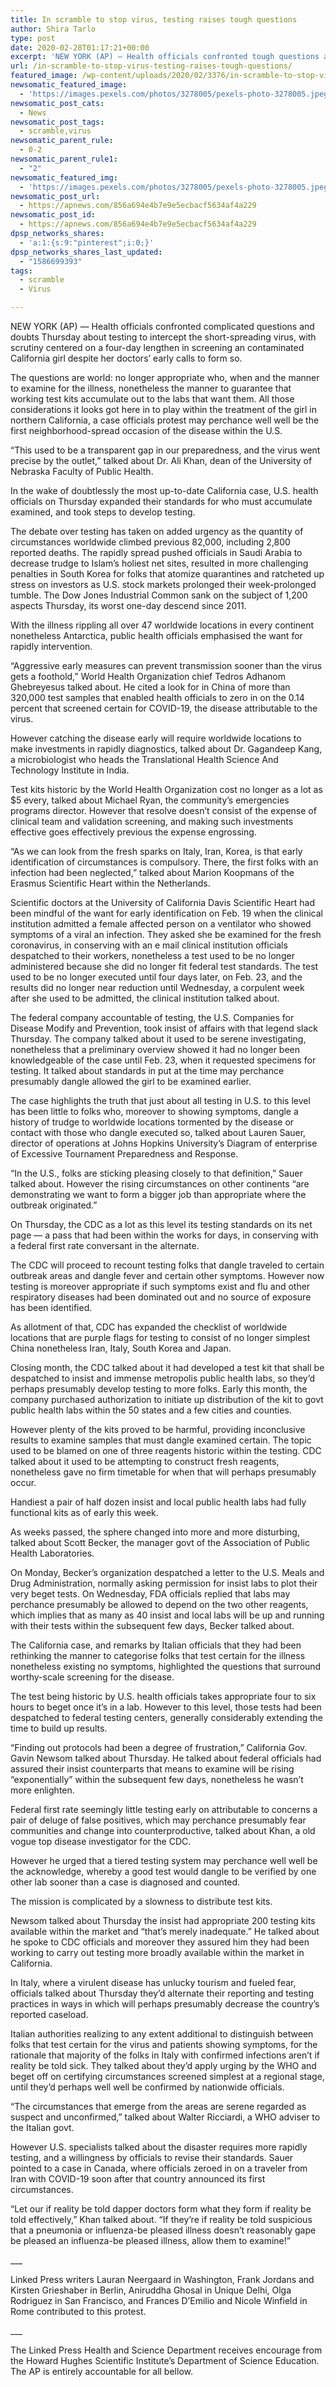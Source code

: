 ```yaml
---
title: In scramble to stop virus, testing raises tough questions
author: Shira Tarlo
type: post
date: 2020-02-28T01:17:21+00:00
excerpt: 'NEW YORK (AP) — Health officials confronted tough questions and doubts Thursday about testing to intercept the fast-spreading virus, with scrutiny focused on a four-day delay in screening an infected California woman despite her doctors’ early calls to do so. The questions are global: not just who, when and how to test for the illness,&hellip;'
url: /in-scramble-to-stop-virus-testing-raises-tough-questions/
featured_image: /wp-content/uploads/2020/02/3376/in-scramble-to-stop-virus-testing-raises-tough-questions.jpeg
newsomatic_featured_image:
  - 'https://images.pexels.com/photos/3278005/pexels-photo-3278005.jpeg?auto=compress&#038;cs=tinysrgb&#038;h=650&#038;w=940'
newsomatic_post_cats:
  - News
newsomatic_post_tags:
  - scramble,virus
newsomatic_parent_rule:
  - 0-2
newsomatic_parent_rule1:
  - "2"
newsomatic_featured_img:
  - 'https://images.pexels.com/photos/3278005/pexels-photo-3278005.jpeg?auto=compress&#038;cs=tinysrgb&#038;h=650&#038;w=940'
newsomatic_post_url:
  - https://apnews.com/856a694e4b7e9e5ecbacf5634af4a229
newsomatic_post_id:
  - https://apnews.com/856a694e4b7e9e5ecbacf5634af4a229
dpsp_networks_shares:
  - 'a:1:{s:9:"pinterest";i:0;}'
dpsp_networks_shares_last_updated:
  - "1586699393"
tags:
  - scramble
  - Virus

---
```

<div class="Article" data-key="article">
  <p class="Component-root-0-2-76 Component-p-0-2-68">
    NEW YORK (AP) — Health officials confronted complicated questions and doubts Thursday about testing to intercept the short-spreading virus, with scrutiny centered on a four-day lengthen in screening an contaminated California girl despite her doctors’ early calls to form so.
  </p>
  
  <p class="Component-root-0-2-76 Component-p-0-2-68">
    The questions are world: no longer appropriate who, when and the manner to examine for the illness, nonetheless the manner to guarantee that working test kits accumulate out to the labs that want them. All those considerations it looks got here in to play within the treatment of the girl in northern California, a case officials protest may perchance well well be the first neighborhood-spread occasion of the disease within the U.S.
  </p>
  
  <div data-key="ad-placeholder" id="div-gpt-ad-1470255291270-0" class="DFPSlot Component-dfp-0-2-72 Component-ad-0-2-39">
  </div>
  
  <p class="Component-root-0-2-76 Component-p-0-2-68">
    “This used to be a transparent gap in our preparedness, and the virus went precise by the outlet,” talked about Dr. Ali Khan, dean of the University of Nebraska Faculty of Public Health.
  </p>
  
  <p class="Component-root-0-2-76 Component-p-0-2-68">
    In the wake of doubtlessly the most up-to-date California case, U.S. health officials on Thursday expanded their standards for who must accumulate examined, and took steps to develop testing.
  </p>
  
  <p class="Component-root-0-2-76 Component-p-0-2-68">
    The debate over testing has taken on added urgency as the quantity of circumstances worldwide climbed previous 82,000, including 2,800 reported deaths. The rapidly spread pushed officials in Saudi Arabia to decrease trudge to Islam’s holiest net sites, resulted in more challenging penalties in South Korea for folks that atomize quarantines and ratcheted up stress on investors as U.S. stock markets prolonged their week-prolonged tumble. The Dow Jones Industrial Common sank on the subject of 1,200 aspects Thursday, its worst one-day descend since 2011.
  </p>
  
  <p class="Component-root-0-2-76 Component-p-0-2-68">
    With the illness rippling all over 47 worldwide locations in every continent nonetheless Antarctica, public health officials emphasised the want for rapidly intervention.
  </p>
  
  <p class="Component-root-0-2-76 Component-p-0-2-68">
    “Aggressive early measures can prevent transmission sooner than the virus gets a foothold,” World Health Organization chief Tedros Adhanom Ghebreyesus talked about. He cited a look for in China of more than 320,000 test samples that enabled health officials to zero in on the 0.14 percent that screened certain for COVID-19, the disease attributable to the virus.
  </p>
  
  <p class="Component-root-0-2-76 Component-p-0-2-68">
    However catching the disease early will require worldwide locations to make investments in rapidly diagnostics, talked about Dr. Gagandeep Kang, a microbiologist who heads the Translational Health Science And Technology Institute in India.
  </p>
  
  <p class="Component-root-0-2-76 Component-p-0-2-68">
    Test kits historic by the World Health Organization cost no longer as a lot as $5 every, talked about Michael Ryan, the community’s emergencies programs director. However that resolve doesn&#8217;t consist of the expense of clinical team and validation screening, and making such investments effective goes effectively previous the expense engrossing.
  </p>
  
  <p class="Component-root-0-2-76 Component-p-0-2-68">
    “As we can look from the fresh sparks on Italy, Iran, Korea, is that early identification of circumstances is compulsory. There, the first folks with an infection had been neglected,” talked about Marion Koopmans of the Erasmus Scientific Heart within the Netherlands.
  </p>
  
  <div data-key="ad-placeholder" id="div-gpt-ad-1470255291270-1" class="DFPSlot Component-dfp-0-2-72 Component-ad-0-2-39">
  </div>
  
  <p class="Component-root-0-2-76 Component-p-0-2-68">
    Scientific doctors at the University of California Davis Scientific Heart had been mindful of the want for early identification on Feb. 19 when the clinical institution admitted a female affected person on a ventilator who showed symptoms of a viral an infection. They asked she be examined for the fresh coronavirus, in conserving with an e mail clinical institution officials despatched to their workers, nonetheless a test used to be no longer administered because she did no longer fit federal test standards. The test used to be no longer executed until four days later, on Feb. 23, and the results did no longer near reduction until Wednesday, a corpulent week after she used to be admitted, the clinical institution talked about.
  </p>
  
  <p class="Component-root-0-2-76 Component-p-0-2-68">
    The federal company accountable of testing, the U.S. Companies for Disease Modify and Prevention, took insist of affairs with that legend slack Thursday. The company talked about it used to be serene investigating, nonetheless that a preliminary overview showed it had no longer been knowledgeable of the case until Feb. 23, when it requested specimens for testing. It talked about standards in put at the time may perchance presumably dangle allowed the girl to be examined earlier.
  </p>
  
  <p class="Component-root-0-2-76 Component-p-0-2-68">
    The case highlights the truth that just about all testing in U.S. to this level has been little to folks who, moreover to showing symptoms, dangle a history of trudge to worldwide locations tormented by the disease or contact with those who dangle executed so, talked about Lauren Sauer, director of operations at Johns Hopkins University’s Diagram of enterprise of Excessive Tournament Preparedness and Response.
  </p>
  
  <p class="Component-root-0-2-76 Component-p-0-2-68">
    “In the U.S., folks are sticking pleasing closely to that definition,” Sauer talked about. However the rising circumstances on other continents “are demonstrating we want to form a bigger job than appropriate where the outbreak originated.”
  </p>
  
  <p class="Component-root-0-2-76 Component-p-0-2-68">
    On Thursday, the CDC as a lot as this level its testing standards on its net page — a pass that had been within the works for days, in conserving with a federal first rate conversant in the alternate.
  </p>
  
  <p class="Component-root-0-2-76 Component-p-0-2-68">
    The CDC will proceed to recount testing folks that dangle traveled to certain outbreak areas and dangle fever and certain other symptoms. However now testing is moreover appropriate if such symptoms exist and flu and other respiratory diseases had been dominated out and no source of exposure has been identified.
  </p>
  
  <p class="Component-root-0-2-76 Component-p-0-2-68">
    As allotment of that, CDC has expanded the checklist of worldwide locations that are purple flags for testing to consist of no longer simplest China nonetheless Iran, Italy, South Korea and Japan.
  </p>
  
  <p class="Component-root-0-2-76 Component-p-0-2-68">
    Closing month, the CDC talked about it had developed a test kit that shall be despatched to insist and immense metropolis public health labs, so they&#8217;d perhaps presumably develop testing to more folks. Early this month, the company purchased authorization to initiate up distribution of the kit to govt public health labs within the 50 states and a few cities and counties.
  </p>
  
  <p class="Component-root-0-2-76 Component-p-0-2-68">
    However plenty of the kits proved to be harmful, providing inconclusive results to examine samples that must dangle examined certain. The topic used to be blamed on one of three reagents historic within the testing. CDC talked about it used to be attempting to construct fresh reagents, nonetheless gave no firm timetable for when that will perhaps presumably occur.
  </p>
  
  <p class="Component-root-0-2-76 Component-p-0-2-68">
    Handiest a pair of half dozen insist and local public health labs had fully functional kits as of early this week.
  </p>
  
  <p class="Component-root-0-2-76 Component-p-0-2-68">
    As weeks passed, the sphere changed into more and more disturbing, talked about Scott Becker, the manager govt of the Association of Public Health Laboratories.
  </p>
  
  <p class="Component-root-0-2-76 Component-p-0-2-68">
    On Monday, Becker’s organization despatched a letter to the U.S. Meals and Drug Administration, normally asking permission for insist labs to plot their very beget tests. On Wednesday, FDA officials replied that labs may perchance presumably be allowed to depend on the two other reagents, which implies that as many as 40 insist and local labs will be up and running with their tests within the subsequent few days, Becker talked about.
  </p>
  
  <p class="Component-root-0-2-76 Component-p-0-2-68">
    The California case, and remarks by Italian officials that they had been rethinking the manner to categorise folks that test certain for the illness nonetheless existing no symptoms, highlighted the questions that surround worthy-scale screening for the disease.
  </p>
  
  <p class="Component-root-0-2-76 Component-p-0-2-68">
    The test being historic by U.S. health officials takes appropriate four to six hours to beget once it’s in a lab. However to this level, those tests had been despatched to federal testing centers, generally considerably extending the time to build up results.
  </p>
  
  <p class="Component-root-0-2-76 Component-p-0-2-68">
    “Finding out protocols had been a degree of frustration,” California Gov. Gavin Newsom talked about Thursday. He talked about federal officials had assured their insist counterparts that means to examine will be rising “exponentially” within the subsequent few days, nonetheless he wasn’t more enlighten.
  </p>
  
  <p class="Component-root-0-2-76 Component-p-0-2-68">
    Federal first rate seemingly little testing early on attributable to concerns a pair of deluge of false positives, which may perchance presumably fear communities and change into counterproductive, talked about Khan, a old vogue top disease investigator for the CDC.
  </p>
  
  <p class="Component-root-0-2-76 Component-p-0-2-68">
    However he urged that a tiered testing system may perchance well well be the acknowledge, whereby a good test would dangle to be verified by one other lab sooner than a case is diagnosed and counted.
  </p>
  
  <p class="Component-root-0-2-76 Component-p-0-2-68">
    The mission is complicated by a slowness to distribute test kits.
  </p>
  
  <p class="Component-root-0-2-76 Component-p-0-2-68">
    Newsom talked about Thursday the insist had appropriate 200 testing kits available within the market and “that’s merely inadequate.” He talked about he spoke to CDC officials and moreover they assured him they had been working to carry out testing more broadly available within the market in California.
  </p>
  
  <p class="Component-root-0-2-76 Component-p-0-2-68">
    In Italy, where a virulent disease has unlucky tourism and fueled fear, officials talked about Thursday they&#8217;d alternate their reporting and testing practices in ways in which will perhaps presumably decrease the country’s reported caseload.
  </p>
  
  <p class="Component-root-0-2-76 Component-p-0-2-68">
    Italian authorities realizing to any extent additional to distinguish between folks that test certain for the virus and patients showing symptoms, for the rationale that majority of the folks in Italy with confirmed infections aren’t if reality be told sick. They talked about they&#8217;d apply urging by the WHO and beget off on certifying circumstances screened simplest at a regional stage, until they&#8217;d perhaps well well be confirmed by nationwide officials.
  </p>
  
  <p class="Component-root-0-2-76 Component-p-0-2-68">
    “The circumstances that emerge from the areas are serene regarded as suspect and unconfirmed,” talked about Walter Ricciardi, a WHO adviser to the Italian govt.
  </p>
  
  <p class="Component-root-0-2-76 Component-p-0-2-68">
    However U.S. specialists talked about the disaster requires more rapidly testing, and a willingness by officials to revise their standards. Sauer pointed to a case in Canada, where officials zeroed in on a traveler from Iran with COVID-19 soon after that country announced its first circumstances.
  </p>
  
  <p class="Component-root-0-2-76 Component-p-0-2-68">
    “Let our if reality be told dapper doctors form what they form if reality be told effectively,” Khan talked about. “If they&#8217;re if reality be told suspicious that a pneumonia or influenza-be pleased illness doesn&#8217;t reasonably gape be pleased an influenza-be pleased illness, allow them to examine!”
  </p>
  
  <p class="Component-root-0-2-76 Component-p-0-2-68">
    ___
  </p>
  
  <p class="Component-root-0-2-76 Component-p-0-2-68">
    Linked Press writers Lauran Neergaard in Washington, Frank Jordans and Kirsten Grieshaber in Berlin, Aniruddha Ghosal in Unique Delhi, Olga Rodriguez in San Francisco, and Frances D’Emilio and Nicole Winfield in Rome contributed to this protest.
  </p>
  
  <p class="Component-root-0-2-76 Component-p-0-2-68">
    ___
  </p>
  
  <p class="Component-root-0-2-76 Component-p-0-2-68">
    The Linked Press Health and Science Department receives encourage <!-- --> from the Howard Hughes Scientific Institute’s Department of Science Education. The AP is entirely accountable for all bellow.
  </p>
</div>